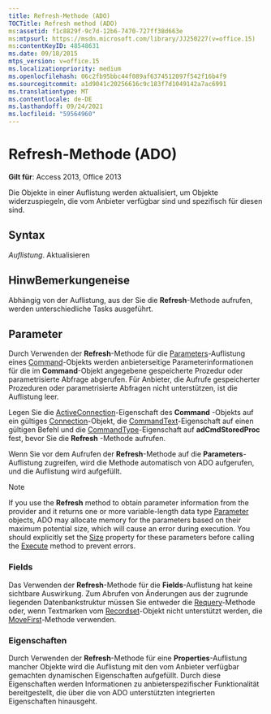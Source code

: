 ```yaml
---
title: Refresh-Methode (ADO)
TOCTitle: Refresh method (ADO)
ms:assetid: f1c8829f-9c7d-12b6-7470-727ff38d663e
ms:mtpsurl: https://msdn.microsoft.com/library/JJ250227(v=office.15)
ms:contentKeyID: 48548631
ms.date: 09/18/2015
mtps_version: v=office.15
ms.localizationpriority: medium
ms.openlocfilehash: 06c2fb95bbc44f089af6374512097f542f16b4f9
ms.sourcegitcommit: a1d9041c20256616c9c183f7d1049142a7ac6991
ms.translationtype: MT
ms.contentlocale: de-DE
ms.lasthandoff: 09/24/2021
ms.locfileid: "59564960"
---
```

# <a name="refresh-method-ado"></a>Refresh-Methode (ADO)

**Gilt für**: Access 2013, Office 2013

Die Objekte in einer Auflistung werden aktualisiert, um Objekte widerzuspiegeln, die vom Anbieter verfügbar sind und spezifisch für diesen sind.

## <a name="syntax"></a>Syntax

*Auflistung*. Aktualisieren

## <a name="remarks"></a>HinwBemerkungeneise

Abhängig von der Auflistung, aus der Sie die **Refresh**-Methode aufrufen, werden unterschiedliche Tasks ausgeführt.

## <a name="parameters"></a>Parameter

Durch Verwenden der **Refresh**-Methode für die [Parameters](parameters-collection-ado.md)-Auflistung eines [Command](command-object-ado.md)-Objekts werden anbieterseitige Parameterinformationen für die im **Command**-Objekt angegebene gespeicherte Prozedur oder parametrisierte Abfrage abgerufen. Für Anbieter, die Aufrufe gespeicherter Prozeduren oder parametrisierte Abfragen nicht unterstützen, ist die Auflistung leer.

Legen Sie die [ActiveConnection](activeconnection-property-ado.md)-Eigenschaft des **Command** -Objekts auf ein gültiges [Connection](connection-object-ado.md)-Objekt, die [CommandText](commandtext-property-ado.md)-Eigenschaft auf einen gültigen Befehl und die [CommandType](commandtype-property-ado.md)-Eigenschaft auf **adCmdStoredProc** fest, bevor Sie die **Refresh** -Methode aufrufen.

Wenn Sie vor dem Aufrufen der **Refresh**-Methode auf die **Parameters**-Auflistung zugreifen, wird die Methode automatisch von ADO aufgerufen, und die Auflistung wird aufgefüllt.

> [!NOTE]
> If you use the **Refresh** method to obtain parameter information from the provider and it returns one or more variable-length data type [Parameter](parameter-object-ado.md) objects, ADO may allocate memory for the parameters based on their maximum potential size, which will cause an error during execution. You should explicitly set the [Size](size-property-ado.md) property for these parameters before calling the [Execute](https://docs.microsoft.com/office/vba/access/concepts/miscellaneous/execute-method-ado-command) method to prevent errors.

### <a name="fields"></a>Fields

Das Verwenden der **Refresh**-Methode für die **Fields**-Auflistung hat keine sichtbare Auswirkung. Zum Abrufen von Änderungen aus der zugrunde liegenden Datenbankstruktur müssen Sie entweder die [Requery](requery-method-ado.md)-Methode oder, wenn Textmarken vom [Recordset](recordset-object-ado.md)-Objekt nicht unterstützt werden, die [MoveFirst](movefirst-movelast-movenext-and-moveprevious-methods-ado.md)-Methode verwenden.

### <a name="properties"></a>Eigenschaften

Durch Verwenden der **Refresh**-Methode für eine **Properties**-Auflistung mancher Objekte wird die Auflistung mit den vom Anbieter verfügbar gemachten dynamischen Eigenschaften aufgefüllt. Durch diese Eigenschaften werden Informationen zu anbieterspezifischer Funktionalität bereitgestellt, die über die von ADO unterstützten integrierten Eigenschaften hinausgeht.

